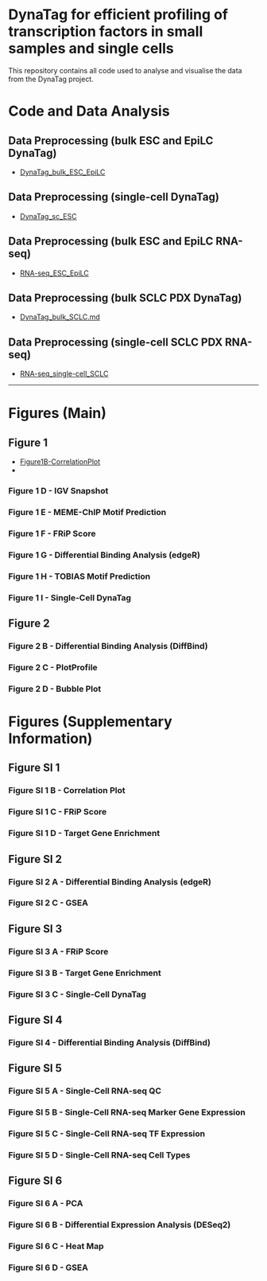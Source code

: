 # DynaTag for efficient profiling of transcription factors in small samples and single cells
This repository contains all code used to analyse and visualise the data from the DynaTag project.

# Code and Data Analysis

## Data Preprocessing (bulk ESC and EpiLC DynaTag)
- [DynaTag_bulk_ESC_EpiLC](DynaTag_bulk_ESC_EpiLC.md)

## Data Preprocessing (single-cell DynaTag)
- [DynaTag_sc_ESC](DynaTag_sc_ESC.md)

## Data Preprocessing (bulk ESC and EpiLC RNA-seq)

- [RNA-seq_ESC_EpiLC](RNA-seq_ESC_EpiLC.md)

## Data Preprocessing (bulk SCLC PDX DynaTag)
- [DynaTag_bulk_SCLC.md](DynaTag_bulk_SCLC.md)

## Data Preprocessing (single-cell SCLC PDX RNA-seq)

- [RNA-seq_single-cell_SCLC](RNA-seq_single-cell_SCLC.md)

----

# Figures (Main)

## Figure 1

- [Figure1B-CorrelationPlot](Figure_1_B_-_Correlation_Plot.md)
- [](Figure_1_C_&_F_&_Figure_SI_1_C_-_FRiP_Score.md)

### Figure 1 D - IGV Snapshot

### Figure 1 E - MEME-ChIP Motif Prediction

### Figure 1 F - FRiP Score

### Figure 1 G - Differential Binding Analysis (edgeR)

### Figure 1 H - TOBIAS Motif Prediction

### Figure 1 I - Single-Cell DynaTag

## Figure 2
### Figure 2 B - Differential Binding Analysis (DiffBind)

### Figure 2 C - PlotProfile

### Figure 2 D - Bubble Plot


# Figures (Supplementary Information)

## Figure SI 1
### Figure SI 1 B - Correlation Plot

### Figure SI 1 C - FRiP Score

### Figure SI 1 D - Target Gene Enrichment

## Figure SI 2 
### Figure SI 2 A - Differential Binding Analysis (edgeR)

### Figure SI 2 C - GSEA

## Figure SI 3 
### Figure SI 3 A - FRiP Score

### Figure SI 3 B - Target Gene Enrichment

### Figure SI 3 C - Single-Cell DynaTag

## Figure SI 4
### Figure SI 4 - Differential Binding Analysis (DiffBind)

## Figure SI 5
### Figure SI 5 A - Single-Cell RNA-seq QC

### Figure SI 5 B - Single-Cell RNA-seq Marker Gene Expression

### Figure SI 5 C - Single-Cell RNA-seq TF Expression

### Figure SI 5 D - Single-Cell RNA-seq Cell Types

## Figure SI 6 
### Figure SI 6 A - PCA

### Figure SI 6 B - Differential Expression Analysis (DESeq2)

### Figure SI 6 C - Heat Map

### Figure SI 6 D - GSEA


















